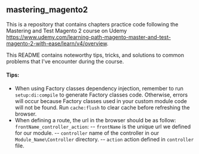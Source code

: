 ## mastering_magento2
This is a repository that contains chapters practice code following the Mastering and Test Magento 2 course on Udemy https://www.udemy.com/learning-path-magento-master-and-test-magento-2-with-ease/learn/v4/overview.

This README contains noteworthy tips, tricks, and solutions to common problems that I've encounter during the course.

#### Tips:
+ When using Factory classes dependency injection, remember to run `setup:di:compile` to generate Factory classes code. Otherwise, errors will occur because Factory classes used in your custom module code will not be found. Run `cache:flush` to clear cache before refreshing the browser.
+ When defining a route, the url in the browser should be as follow: `frontName_controller_action`:
    -- `frontName` is the unique  url we defined for our module.
    -- `controller` name of the controller in our `Module_Name\Controller` directory.
    -- `action` action defined in `controller` file.
